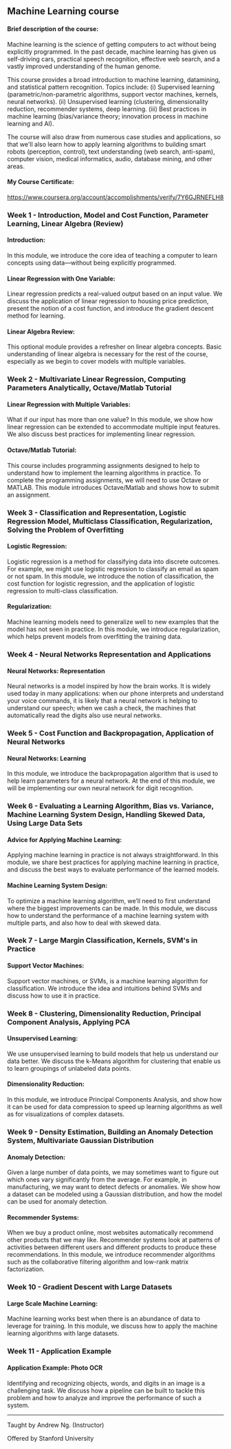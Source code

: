 ## Machine Learning course
#### Brief description of the course:
Machine learning is the science of getting computers to act without being explicitly programmed. In the past decade, machine learning has given us self-driving cars, practical speech recognition, effective web search, and a vastly improved understanding of the human genome.

This course provides a broad introduction to machine learning, datamining, and statistical pattern recognition. Topics include: (i) Supervised learning (parametric/non-parametric algorithms, support vector machines, kernels, neural networks). (ii) Unsupervised learning (clustering, dimensionality reduction, recommender systems, deep learning. (iii) Best practices in machine learning (bias/variance theory; innovation process in machine learning and AI). 

The course will also draw from numerous case studies and applications, so that we'll also learn how to apply learning algorithms to building smart robots (perception, control), text understanding (web search, anti-spam), computer vision, medical informatics, audio, database mining, and other areas.

#### My Course Certificate:
https://www.coursera.org/account/accomplishments/verify/7Y6GJRNEFLH8

### Week 1 - Introduction, Model and Cost Function, Parameter Learning, Linear Algebra (Review)
#### Introduction:
In this module, we introduce the core idea of teaching a computer to learn concepts using data—without being explicitly programmed.

#### Linear Regression with One Variable:
Linear regression predicts a real-valued output based on an input value. We discuss the application of linear regression to housing price prediction, present the notion of a cost function, and introduce the gradient descent method for learning.

#### Linear Algebra Review:
This optional module provides a refresher on linear algebra concepts. Basic understanding of linear algebra is necessary for the rest of the course, especially as we begin to cover models with multiple variables.

### Week 2 - Multivariate Linear Regression, Computing Parameters Analytically, Octave/Matlab Tutorial
#### Linear Regression with Multiple Variables:
What if our input has more than one value? In this module, we show how linear regression can be extended to accommodate multiple input features. We also discuss best practices for implementing linear regression.

#### Octave/Matlab Tutorial:
This course includes programming assignments designed to help to understand how to implement the learning algorithms in practice. To complete the programming assignments, we will need to use Octave or MATLAB. This module introduces Octave/Matlab and shows how to submit an assignment.

### Week 3 - Classification and Representation, Logistic Regression Model, Multiclass Classification, Regularization, Solving the Problem of Overfitting
#### Logistic Regression:
Logistic regression is a method for classifying data into discrete outcomes. For example, we might use logistic regression to classify an email as spam or not spam. In this module, we introduce the notion of classification, the cost function for logistic regression, and the application of logistic regression to multi-class classification.

#### Regularization:
Machine learning models need to generalize well to new examples that the model has not seen in practice. In this module, we introduce regularization, which helps prevent models from overfitting the training data.

### Week 4 - Neural Networks Representation and Applications
#### Neural Networks: Representation
Neural networks is a model inspired by how the brain works. It is widely used today in many applications: when our phone interprets and understand your voice commands, it is likely that a neural network is helping to understand our speech; when we cash a check, the machines that automatically read the digits also use neural networks.

### Week 5 - Cost Function and Backpropagation, Application of Neural Networks
#### Neural Networks: Learning
In this module, we introduce the backpropagation algorithm that is used to help learn parameters for a neural network. At the end of this module, we will be implementing our own neural network for digit recognition.

### Week 6 - Evaluating a Learning Algorithm, Bias vs. Variance, Machine Learning System Design, Handling Skewed Data, Using Large Data Sets
#### Advice for Applying Machine Learning:
Applying machine learning in practice is not always straightforward. In this module, we share best practices for applying machine learning in practice, and discuss the best ways to evaluate performance of the learned models.

#### Machine Learning System Design:
To optimize a machine learning algorithm, we’ll need to first understand where the biggest improvements can be made. In this module, we discuss how to understand the performance of a machine learning system with multiple parts, and also how to deal with skewed data.

### Week 7 - Large Margin Classification, Kernels, SVM's in Practice
#### Support Vector Machines:
Support vector machines, or SVMs, is a machine learning algorithm for classification. We introduce the idea and intuitions behind SVMs and discuss how to use it in practice.

### Week 8 - Clustering, Dimensionality Reduction, Principal Component Analysis, Applying PCA 
#### Unsupervised Learning:
We use unsupervised learning to build models that help us understand our data better. We discuss the k-Means algorithm for clustering that enable us to learn groupings of unlabeled data points.

#### Dimensionality Reduction:
In this module, we introduce Principal Components Analysis, and show how it can be used for data compression to speed up learning algorithms as well as for visualizations of complex datasets.

### Week 9 - Density Estimation, Building an Anomaly Detection System, Multivariate Gaussian Distribution
#### Anomaly Detection:
Given a large number of data points, we may sometimes want to figure out which ones vary significantly from the average. For example, in manufacturing, we may want to detect defects or anomalies. We show how a dataset can be modeled using a Gaussian distribution, and how the model can be used for anomaly detection.

#### Recommender Systems:
When we buy a product online, most websites automatically recommend other products that we may like. Recommender systems look at patterns of activities between different users and different products to produce these recommendations. In this module, we introduce recommender algorithms such as the collaborative filtering algorithm and low-rank matrix factorization.

### Week 10 - Gradient Descent with Large Datasets
#### Large Scale Machine Learning:
Machine learning works best when there is an abundance of data to leverage for training. In this module, we discuss how to apply the machine learning algorithms with large datasets.

### Week 11 -  Application Example
#### Application Example: Photo OCR
Identifying and recognizing objects, words, and digits in an image is a challenging task. We discuss how a pipeline can be built to tackle this problem and how to analyze and improve the performance of such a system.

---
Taught by Andrew Ng. (Instructor)

Offered by Stanford University
